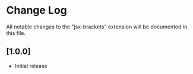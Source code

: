 # Change Log

All notable changes to the "jsx-brackets" extension will be documented in this file.

## [1.0.0]

-   Initial release
